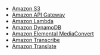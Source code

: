 - [Amazon S3][s3]
- [Amazon API Gateway][api-gateway]
- [Amazon Lambda][lambda]
- [Amazon DynamoDB][dynamodb]
- [Amazon Elemental MediaConvert][mediaconvert]
- [Amazon Transcribe][transcribe]
- [Amazon Translate][translate]

[s3]: https://aws.amazon.com/s3/
[api-gateway]: https://aws.amazon.com/api-gateway/
[lambda]: https://aws.amazon.com/lambda/
[dynamodb]: https://aws.amazon.com/dynamodb/
[mediaconvert]: https://aws.amazon.com/mediaconvert/
[transcribe]: https://aws.amazon.com/transcribe/
[translate]: https://aws.amazon.com/translate/